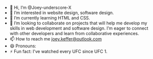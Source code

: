 - 👋 Hi, I’m @Joey-underscore-X
- 👀 I’m interested in website design, software design.
- 🌱 I’m currently learning HTML and CSS.
- 💞️ I’m looking to collaborate on projects that will help me develop my skills in web development and software design. I’m eager to connect with other developers and learn from collaborative experiences.
- 📫 How to reach me joey.keffer@outlook.com
- 😄 Pronouns:  
- ⚡ Fun fact: I've watched every UFC since UFC 1.

<!---
Joey-underscore-X/Joey-underscore-X is a ✨ special ✨ repository because its `README.md` (this file) appears on your GitHub profile.
You can click the Preview link to take a look at your changes.
--->
